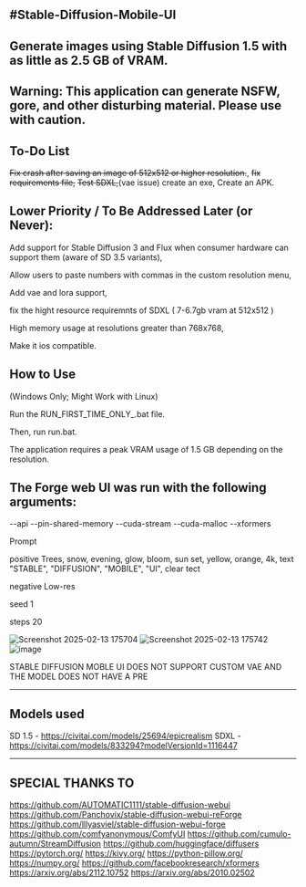 #Stable-Diffusion-Mobile-UI
-------------------------------------------------------------------------------------------------------------------

Generate images using Stable Diffusion 1.5 with as little as 2.5 GB of VRAM.
-------------------------------------------------------------------------------------------------------------------
Warning: This application can generate NSFW, gore, and other disturbing material. Please use with caution.
-------------------------------------------------------------------------------------------------------------------
To-Do List
-------------------------------------------------------------------------------------------------------------------
~~Fix crash after saving an image of 512x512 or higher resolution.~~,
~~fix requirements file,~~
~~Test SDXL,~~(vae issue)
create an exe,
Create an APK.

Lower Priority / To Be Addressed Later (or Never):
-------------------------------------------------------------------------------------------------------------------
Add support for Stable Diffusion 3 and Flux when consumer hardware can support them (aware of SD 3.5 variants),

Allow users to paste numbers with commas in the custom resolution menu,

Add vae and lora support,

fix the hight resource requiremnts of SDXL ( 7-6.7gb vram at 512x512 )

High memory usage at resolutions greater than 768x768,

Make it ios compatible.

How to Use
-------------------------------------------------------------------------------------------------------------------
(Windows Only; Might Work with Linux)

Run the RUN_FIRST_TIME_ONLY_.bat file.

Then, run run.bat.

The application requires a peak VRAM usage of 1.5 GB depending on the resolution.

The Forge web UI was run with the following arguments:
-------------------------------------------------------------------------------------------------------------------
--api --pin-shared-memory --cuda-stream --cuda-malloc --xformers

Prompt

positive Trees, snow, evening, glow, bloom, sun set, yellow, orange, 4k, text "STABLE", "DIFFUSION", "MOBILE", "UI", clear tect

negative Low-res

seed 1

steps 20

![Screenshot 2025-02-13 175704](https://github.com/user-attachments/assets/23dd1ace-6b52-4a82-a975-12db7c11e244)
![Screenshot 2025-02-13 175742](https://github.com/user-attachments/assets/adce4986-c91d-4863-a3bb-e66c172e2649)
![image](https://github.com/user-attachments/assets/73180a6e-aa52-47f7-97d0-54a822a9de65)

STABLE DIFFUSION MOBLE UI DOES NOT SUPPORT CUSTOM VAE AND THE MODEL DOES NOT HAVE A PRE

----------------------------------------------------------------------------------------------------------------
Models used
----------------------------------------------------------------------------------------------------------------
SD 1.5 - https://civitai.com/models/25694/epicrealism
SDXL - https://civitai.com/models/833294?modelVersionId=1116447


----------------------------------------------------------------------------------------------------------------
SPECIAL THANKS TO 
-------------------------------------------------------------------------------------------------------------------

https://github.com/AUTOMATIC1111/stable-diffusion-webui
https://github.com/Panchovix/stable-diffusion-webui-reForge
https://github.com/lllyasviel/stable-diffusion-webui-forge
https://github.com/comfyanonymous/ComfyUI
https://github.com/cumulo-autumn/StreamDiffusion
https://github.com/huggingface/diffusers
https://pytorch.org/
https://kivy.org/
https://python-pillow.org/
https://numpy.org/
https://github.com/facebookresearch/xformers
https://arxiv.org/abs/2112.10752
https://arxiv.org/abs/2010.02502
